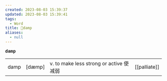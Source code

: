 ```yaml
---
created: 2023-08-03 15:39:37
updated: 2023-08-03 15:39:41
tags:
  - Word
title: 📖damp
aliases:
  - null
---
```


<pre><strong>damp</strong></pre>
|   |   |   |   |
|---|---|---|---|
|damp|[dæmp]|v. to make less strong or active 使减弱|[[palliate]]|